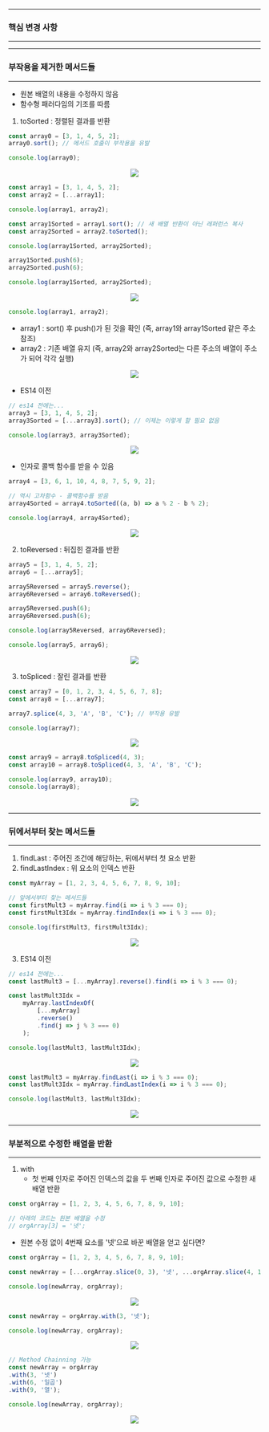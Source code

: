 -----
### 핵심 변경 사항
-----
-----
### 부작용을 제거한 메서드들
-----
  - 원본 배열의 내용을 수정하지 않음
  - 함수형 패러다임의 기조를 따름

1. toSorted : 정렬된 결과를 반환
```js
const array0 = [3, 1, 4, 5, 2];
array0.sort(); // 메서드 호출이 부작용을 유발

console.log(array0);
```
<div align="center">
<img src="https://github.com/sooyounghan/JavaScript/assets/34672301/ab9afe4f-1bdc-4935-a7ea-09f1b0a82317">
</div>

```js
const array1 = [3, 1, 4, 5, 2];
const array2 = [...array1];

console.log(array1, array2);

const array1Sorted = array1.sort(); // 새 배열 반환이 아닌 레퍼런스 복사
const array2Sorted = array2.toSorted();

console.log(array1Sorted, array2Sorted);

array1Sorted.push(6);
array2Sorted.push(6);

console.log(array1Sorted, array2Sorted);
```
<div align="center">
<img src="https://github.com/sooyounghan/JavaScript/assets/34672301/ca240f1c-ef3f-4e8b-a150-308ac8eeddc0">
</div>

```js
console.log(array1, array2);
```
  - array1 : sort() 후 push()가 된 것을 확인 (즉, array1와 array1Sorted 같은 주소 참조)
  - array2 : 기존 배열 유지 (즉, array2와 array2Sorted는 다른 주소의 배열이 주소가 되어 각각 실행)

<div align="center">
<img src="https://github.com/sooyounghan/JavaScript/assets/34672301/21184fa7-921c-4d38-a4c5-ca7ab48fd405">
</div>

  - ES14 이전
```js
// es14 전에는...
array3 = [3, 1, 4, 5, 2];
array3Sorted = [...array3].sort(); // 이제는 이렇게 할 필요 없음

console.log(array3, array3Sorted);
```
<div align="center">
<img src="https://github.com/sooyounghan/JavaScript/assets/34672301/3f1ed241-3730-49c0-a322-6d587fb2a4bd">
</div>

  - 인자로 콜백 함수를 받을 수 있음
```js
array4 = [3, 6, 1, 10, 4, 8, 7, 5, 9, 2];

// 역시 고차함수 - 콜백함수를 받음
array4Sorted = array4.toSorted((a, b) => a % 2 - b % 2);

console.log(array4, array4Sorted);
```
<div align="center">
<img src="https://github.com/sooyounghan/JavaScript/assets/34672301/69db06c4-0dec-4282-89cc-8c98d818d166">
</div>

2. toReversed : 뒤집힌 결과를 반환
```js
array5 = [3, 1, 4, 5, 2];
array6 = [...array5];

array5Reversed = array5.reverse();
array6Reversed = array6.toReversed();

array5Reversed.push(6);
array6Reversed.push(6);

console.log(array5Reversed, array6Reversed);

console.log(array5, array6);
```
<div align="center">
<img src="https://github.com/sooyounghan/JavaScript/assets/34672301/03abf38a-9062-4b78-83a7-ce3dfbdbb92c">
</div>

3. toSpliced : 잘린 결과를 반환
```js
const array7 = [0, 1, 2, 3, 4, 5, 6, 7, 8];
const array8 = [...array7];

array7.splice(4, 3, 'A', 'B', 'C'); // 부작용 유발

console.log(array7);
```
<div align="center">
<img src="https://github.com/sooyounghan/JavaScript/assets/34672301/603685d9-a22e-47a5-af40-5d8aec2f933a">
</div>

```js
const array9 = array8.toSpliced(4, 3);
const array10 = array8.toSpliced(4, 3, 'A', 'B', 'C');

console.log(array9, array10);
console.log(array8);
```
<div align="center">
<img src="https://github.com/sooyounghan/JavaScript/assets/34672301/0f5d85fa-a2f0-42c5-966d-0a516524bad8">
</div>

-----
### 뒤에서부터 찾는 메서드들
-----
1. findLast : 주어진 조건에 해당하는, 뒤에서부터 첫 요소 반환
2. findLastIndex : 위 요소의 인덱스 반환
```js
const myArray = [1, 2, 3, 4, 5, 6, 7, 8, 9, 10];

// 앞에서부터 찾는 메서드들
const firstMult3 = myArray.find(i => i % 3 === 0);
const firstMult3Idx = myArray.findIndex(i => i % 3 === 0);

console.log(firstMult3, firstMult3Idx);
```
<div align="center">
<img src="https://github.com/sooyounghan/JavaScript/assets/34672301/0443d73f-ce9a-4ecc-b3d9-e1d3ef92c38e">
</div>

3. ES14 이전
```js
// es14 전에는...
const lastMult3 = [...myArray].reverse().find(i => i % 3 === 0);

const lastMult3Idx = 
	myArray.lastIndexOf(
		[...myArray]
		.reverse()
		.find(j => j % 3 === 0)
	);

console.log(lastMult3, lastMult3Idx);
```
<div align="center">
<img src="https://github.com/sooyounghan/JavaScript/assets/34672301/3afc5cfd-d00e-455b-bcd3-08b653eb0286">
</div>

```js
const lastMult3 = myArray.findLast(i => i % 3 === 0);
const lastMult3Idx = myArray.findLastIndex(i => i % 3 === 0);

console.log(lastMult3, lastMult3Idx);
```
<div align="center">
<img src="https://github.com/sooyounghan/JavaScript/assets/34672301/505f9a8c-43f8-441a-84fe-766e82c53794">
</div>

-----
### 부분적으로 수정한 배열을 반환
-----
1. with
   - 첫 번째 인자로 주어진 인덱스의 값을 두 번째 인자로 주어진 값으로 수정한 새 배열 반환
```js
const orgArray = [1, 2, 3, 4, 5, 6, 7, 8, 9, 10];

// 아래의 코드는 원본 배열을 수정
// orgArray[3] = '넷';
```

  - 원본 수정 없이 4번째 요소를 '넷'으로 바꾼 배열을 얻고 싶다면?
```js
const orgArray = [1, 2, 3, 4, 5, 6, 7, 8, 9, 10];

const newArray = [...orgArray.slice(0, 3), '넷', ...orgArray.slice(4, 10)];

console.log(newArray, orgArray);
```
<div align="center">
<img src="https://github.com/sooyounghan/JavaScript/assets/34672301/340ed08e-d23c-4dc7-a480-e90f39bcb9b3">
</div>

```js
const newArray = orgArray.with(3, '넷');

console.log(newArray, orgArray);
```
<div align="center">
<img src="https://github.com/sooyounghan/JavaScript/assets/34672301/7939e38c-b8eb-4d3a-a21a-dcd2c9d771eb">
</div>

```js
// Method Chainning 가능
const newArray = orgArray
.with(3, '넷')
.with(6, '일곱')
.with(9, '열');

console.log(newArray, orgArray);
```
<div align="center">
<img src="https://github.com/sooyounghan/JavaScript/assets/34672301/77fe9c65-5ee5-4438-8757-ab16b4d394c8">
</div>
